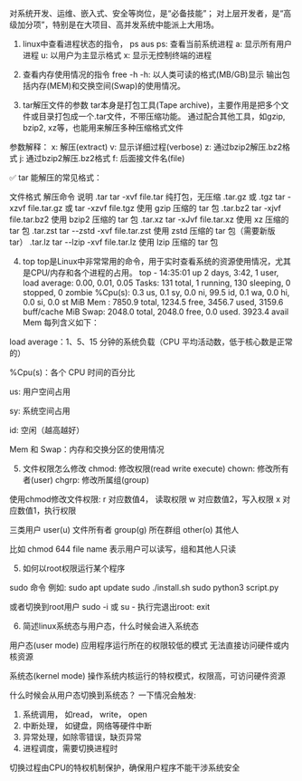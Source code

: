 对系统开发、运维、嵌入式、安全等岗位，是“必备技能”；
对上层开发者，是“高级加分项”，特别是在大项目、高并发系统中能派上大用场。

1. linux中查看进程状态的指令，
ps aus
ps: 查看当前系统进程
a: 显示所有用户进程
u: 以用户为主显示格式
x: 显示无控制终端的进程

2. 查看内存使用情况的指令
free -h
-h: 以人类可读的格式(MB/GB)显示
输出包括内存(MEM)和交换空间(Swap)的使用情况。

3. tar解压文件的参数
tar本身是打包工具(Tape archive)，主要作用是把多个文件或目录打包成一个.tar文件，不带压缩功能。
通过配合其他工具，如gzip, bzip2, xz等，也能用来解压多种压缩格式文件

参数解释：
x: 解压(extract)
v: 显示详细过程(verbose)
z: 通过bzip2解压.bz2格式
j: 通过bzip2解压.bz2格式
f: 后面接文件名(file)

✅ tar 能解压的常见格式：

文件格式	        解压命令	                                          说明
.tar	            tar -xvf file.tar	                                纯打包，无压缩
.tar.gz 或 .tgz	  tar -xzvf file.tar.gz 或 tar -xzvf file.tgz	      使用 gzip 压缩的 tar 包
.tar.bz2	        tar -xjvf file.tar.bz2	                          使用 bzip2 压缩的 tar 包
.tar.xz	          tar -xJvf file.tar.xz	                            使用 xz 压缩的 tar 包
.tar.zst	        tar --zstd -xvf file.tar.zst	                    使用 zstd 压缩的 tar 包（需要新版 tar）
.tar.lz	          tar --lzip -xvf file.tar.lz	                        使用 lzip 压缩的 tar 包

4. top
top是Linux中非常常用的命令，用于实时查看系统的资源使用情况，尤其是CPU/内存和各个进程的占用。
top - 14:35:01 up 2 days,  3:42,  1 user,  load average: 0.00, 0.01, 0.05
Tasks: 131 total,   1 running, 130 sleeping,   0 stopped,   0 zombie
%Cpu(s):  0.3 us,  0.1 sy,  0.0 ni, 99.5 id,  0.1 wa,  0.0 hi,  0.0 si,  0.0 st
MiB Mem :   7850.9 total,   1234.5 free,   3456.7 used,   3159.6 buff/cache
MiB Swap:   2048.0 total,   2048.0 free,      0.0 used.   3923.4 avail Mem
每列含义如下：

load average：1、5、15 分钟的系统负载（CPU 平均活动数，低于核心数是正常的）

%Cpu(s)：各个 CPU 时间的百分比

us: 用户空间占用

sy: 系统空间占用

id: 空闲（越高越好）

Mem 和 Swap：内存和交换分区的使用情况

5. 文件权限怎么修改
chmod: 修改权限(read write execute)
chown: 修改所有者(user)
chgrp: 修改所属组(group)

使用chmod修改文件权限:
r 对应数值4， 读取权限
w 对应数值2，写入权限
x 对应数值1，执行权限

三类用户
user(u)   文件所有者
group(g)  所在群组
other(o)  其他人

比如
chmod 644 file name
表示用户可以读写，组和其他人只读

5. 如何以root权限运行某个程序

sudo 命令
例如:
sudo apt update
sudo ./install.sh
sudo python3 script.py

或者切换到root用户
sudo -i
或
su -
执行完退出root:
exit

6. 简述linux系统态与用户态，什么时候会进入系统态

用户态(user mode)
应用程序运行所在的权限较低的模式
无法直接访问硬件或内核资源

系统态(kernel mode)
操作系统内核运行的特权模式，权限高，可访问硬件资源

什么时候会从用户态切换到系统态？
一下情况会触发:
1. 系统调用， 如read， write， open
2. 中断处理， 如键盘，网络等硬件中断
3. 异常处理，如除零错误，缺页异常
4. 进程调度，需要切换进程时


切换过程由CPU的特权机制保护，确保用户程序不能干涉系统安全





